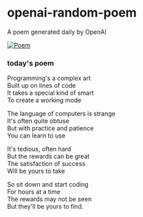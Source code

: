 
# openai-random-poem
 A poem generated daily by OpenAI

[![Poem](https://github.com/fbiego/openai-random-poem/actions/workflows/main.yml/badge.svg)](https://github.com/fbiego/openai-random-poem/actions/workflows/main.yml)

### today's poem  
  
Programming's a complex art  
Built up on lines of code  
It takes a special kind of smart  
To create a working mode  
  
The language of computers is strange  
It's often quite obtuse  
But with practice and patience  
You can learn to use  
  
It's tedious, often hard  
But the rewards can be great  
The satisfaction of success  
Will be yours to take  
  
So sit down and start coding  
For hours at a time  
The rewards may not be seen  
But they'll be yours to find.